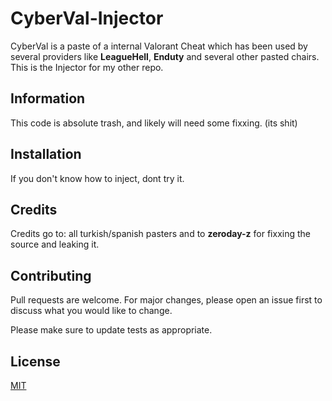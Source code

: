 # CyberVal-Injector

CyberVal is a paste of a internal Valorant Cheat which has been used by several providers like **LeagueHell**, **Enduty** and several other pasted chairs.
This is the Injector for my other repo.

## Information
This code is absolute trash, and likely will need some fixxing. (its shit)

## Installation

If you don't know how to inject, dont try it.

## Credits
Credits go to: all turkish/spanish pasters and to **zeroday-z** for fixxing the source and leaking it.


## Contributing
Pull requests are welcome. For major changes, please open an issue first to discuss what you would like to change.

Please make sure to update tests as appropriate.

## License
[MIT](https://choosealicense.com/licenses/mit/)
